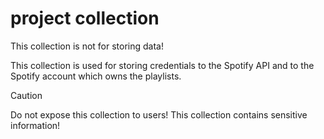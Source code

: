 # project collection

This collection is not for storing data!

This collection is used for storing credentials to the Spotify API and to the Spotify account which owns the playlists.

> [!CAUTION]
> Do not expose this collection to users! This collection contains sensitive information!
